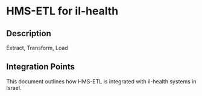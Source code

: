 # HMS-ETL for il-health

## Description

Extract, Transform, Load

## Integration Points

This document outlines how HMS-ETL is integrated with il-health systems in Israel.
